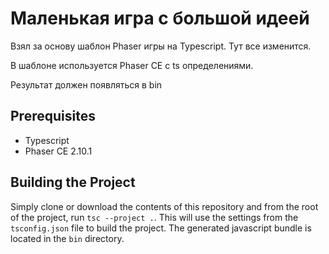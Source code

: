 # Маленькая игра с большой идеей
Взял за основу шаблон Phaser игры на Typescript. Тут все изменится.

В шаблоне используется Phaser CE с ts определениями.

Результат должен появляться в bin

## Prerequisites
* Typescript
* Phaser CE 2.10.1


## Building the Project
Simply clone or download the contents of this repository and from the root of the project, run `tsc --project .`. This will use the settings from the `tsconfig.json` file to build the project. The generated javascript bundle is located in the `bin` directory.

